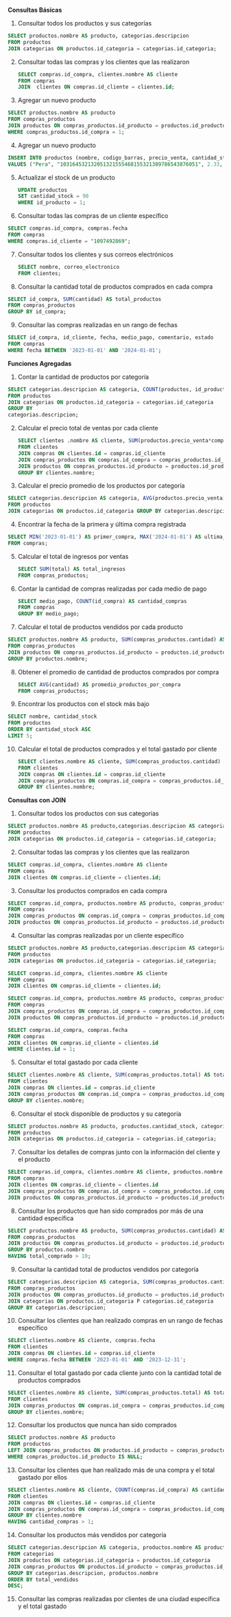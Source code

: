 **Consultas Básicas**



1. Consultar todos los productos y sus categorías

```sql
SELECT productos.nombre AS producto, categorias.descripcion 
FROM productos
JOIN categorias ON productos.id_categoria = categorias.id_categoria;
```

2. Consultar todas las compras y los clientes que las realizaron

   ```sql
   SELECT compras.id_compra, clientes.nombre AS cliente
   FROM compras 
   JOIN  clientes ON compras.id_cliente = clientes.id;
   ```

3.  Agregar un nuevo producto

```sql
SELECT productos.nombre AS producto
FROM compras_productos
JOIN productos ON compras_productos.id_producto = productos.id_producto
WHERE compras_productos.id_compra = 1;
```

4. Agregar un nuevo producto

```sql
INSERT INTO productos (nombre, codigo_barras, precio_venta, cantidad_stock, estado)
VALUES ("Pera", "103164532132051321555468155321389786543876051", 2.33, 230, 1);
```

5. Actualizar el stock de un producto

   ```sql
   UPDATE productos
   SET cantidad_stock = 90
   WHERE id_producto = 1;
   ```

6. Consultar todas las compras de un cliente específico

```sql
SELECT compras.id_compra, compras.fecha
FROM compras
WHERE compras.id_cliente = "1097492869";
```

7. Consultar todos los clientes y sus correos electrónicos

   ```sql
   SELECT nombre, correo_electronico
   FROM clientes;
   ```

8. Consultar la cantidad total de productos comprados en cada compra

```sql
SELECT id_compra, SUM(cantidad) AS total_productos
FROM compras_productos
GROUP BY id_compra;
```

9. Consultar las compras realizadas en un rango de fechas

```sql
SELECT id_compra, id_cliente, fecha, medio_pago, comentario, estado
FROM compras
WHERE fecha BETWEEN '2023-01-01' AND '2024-01-01';
```





**Funciones Agregadas**

1. Contar la cantidad de productos por categoría

```sql
SELECT categorias.descripcion AS categoria, COUNT(productos, id_producto) AS cantidad_productos
FROM productos
JOIN categorias ON productos.id_categoria = categorias.id_categoria
GROUP BY
categorias.descripcion;
```

2. Calcular el precio total de ventas por cada cliente

   ```sql
   SELECT clientes .nombre AS cliente, SUM(productos.precio_venta*compras_productos.cantidad) AS total_ventas
   FROM clientes
   JOIN compras ON clientes.id = compras.id_cliente
   JOIN compras_productos ON compras.id_compra = compras_productos.id_compra
   JOIN productos ON compras_productos.id_producto = productos.id_producto
   GROUP BY clientes.nombre;
   ```

3. Calcular el precio promedio de los productos por categoría

```sql
SELECT categorias.descripcion AS categoria, AVG(productos.precio_venta) AS precio_promedio
FROM productos
JOIN categorias ON productos.id_categoria GROUP BY categorias.descripcion;
```

4. Encontrar la fecha de la primera y última compra registrada

```sql
SELECT MIN('2023-01-01') AS primer_compra, MAX('2024-01-01') AS ultima_compra
FROM compras;
```

5. Calcular el total de ingresos por ventas

   ```sql
   SELECT SUM(total) AS total_ingresos
   FROM compras_productos;
   ```

6. Contar la cantidad de compras realizadas por cada medio de pago

   ```sql
   SELECT medio_pago, COUNT(id_compra) AS cantidad_compras
   FROM compras
   GROUP BY medio_pago;
   ```

7. Calcular el total de productos vendidos por cada producto

```sql
SELECT productos.nombre AS producto, SUM(compras_productos.cantidad) AS total_vendidos
FROM compras_productos
JOIN productos ON compras_productos.id_producto = productos.id_producto
GROUP BY productos.nombre;
```

8. Obtener el promedio de cantidad de productos comprados por compra

   ```sql
   SELECT AVG(cantidad) AS promedio_productos_por_compra
   FROM compras_productos;
   ```

9. Encontrar los productos con el stock más bajo

```sql
SELECT nombre, cantidad_stock
FROM productos 
ORDER BY cantidad_stock ASC
LIMIT 5;
```

10. Calcular el total de productos comprados y el total gastado por cliente

    ```sql
    SELECT clientes.nombre AS cliente, SUM(compras_productos.cantidad) AS total_productos_comprados, SUM(compras_productos.total) AS total_gastado
    FROM clientes 
    JOIN compras ON clientes.id = compras.id_cliente
    JOIN compras_productos ON compras.id_compra = compras_productos.id_compra
    GROUP BY clientes.nombre;
    ```

**Consultas con JOIN**



1. Consultar todos los productos con sus categorías 

```sql
SELECT productos.nombre AS producto,categorias.descripcion AS categoria
FROM productos
JOIN categorias ON productos.id_categoria = categorias.id_categoria;
```

2. Consultar todas las compras y los clientes que las realizaron

```sql
SELECT compras.id_compra, clientes.nombre AS cliente
FROM compras
JOIN clientes ON compras.id_cliente = clientes.id;
```

3. Consultar los productos comprados en cada compra

```sql
SELECT compras.id_compra, productos.nombre AS producto, compras_productos.cantidad
FROM compras 
JOIN compras_productos ON compras.id_compra = compras_productos.id_compra
JOIN productos ON compras_productos.id_producto = productos.id_producto;
```

4. Consultar las compras realizadas por un cliente específico

```sql
SELECT productos.nombre AS producto,categorias.descripcion AS categoria
FROM productos
JOIN categorias ON productos.id_categoria = categorias.id_categoria;

SELECT compras.id_compra, clientes.nombre AS cliente
FROM compras
JOIN clientes ON compras.id_cliente = clientes.id;

SELECT compras.id_compra, productos.nombre AS producto, compras_productos.cantidad
FROM compras 
JOIN compras_productos ON compras.id_compra = compras_productos.id_compra
JOIN productos ON compras_productos.id_producto = productos.id_producto;

SELECT compras.id_compra, compras.fecha
FROM compras
JOIN clientes ON compras.id_cliente = clientes.id
WHERE clientes.id = 1;
```

5. Consultar el total gastado por cada cliente

```sql
SELECT clientes.nombre AS cliente, SUM(compras_productos.total) AS total_gastado
FROM clientes
JOIN compras ON clientes.id = compras.id_cliente
JOIN compras_productos ON compras.id_compra = compras_productos.id_compra
GROUP BY clientes.nombre;
```

6. Consultar el stock disponible de productos y su categoría

```sql
SELECT productos.nombre AS producto, productos.cantidad_stock, categorias.descripcion AS categoria
FROM productos
JOIN categorias ON productos.id_categoria = categorias.id_categoria;
```

7. Consultar los detalles de compras junto con la información del cliente y el producto

```sql
SELECT compras.id_compra, clientes.nombre AS cliente, productos.nombre AS producto, compras_productos.cantidad. compras_productos.total
FROM compras 
JOIN clientes ON compras.id_cliente = clientes.id 
JOIN compras_productos ON compras.id_compra = compras_productos.id_compra
JOIN productos ON compras_productos.id_producto = productos.id_producto;
```

8. Consultar los productos que han sido comprados por más de una cantidad específica

```sql
SELECT productos.nombre AS producto, SUM(compras_productos.cantidad) AS total_comprado
FROM compras_productos
JOIN productos ON compras_productos.id_producto = productos.id_producto
GROUP BY productos.nombre
HAVING total_comprado > 10;
```

9. Consultar la cantidad total de productos vendidos por categoría

```sql
SELECT categorias.descripcion AS categoria, SUM(compras_productos.cantidad) AS total_vendidos
FROM compras_productos
JOIN productos ON compras_productos.id_producto = productos.id_producto
JOIN categorias ON productos.id_categoria P categorias.id_categoria
GROUP BY categorias.descripcion;
```

10. Consultar los clientes que han realizado compras en un rango de fechas específico

```sql
SELECT clientes.nombre AS cliente, compras.fecha
FROM clientes
JOIN compras ON clientes.id = compras.id_cliente
WHERE compras.fecha BETWEEN '2023-01-01' AND '2023-12-31';
```

11. Consultar el total gastado por cada cliente junto con la cantidad total de productos comprados

```sql
SELECT clientes.nombre AS cliente, SUM(compras_productos.total) AS total_gastado, SUM(compras_productos.cantidad) AS total_productos_comprados
FROM clientes 
JOIN compras_productos ON compras.id_compra = compras_productos.id_compra
GROUP BY clientes.nombre;
```

12. Consultar los productos que nunca han sido comprados

```sql
SELECT productos.nombre AS producto
FROM productos 
LEFT JOIN compras_productos ON productos.id_producto = compras_productos.id_producto
WHERE compras_productos.id_producto IS NULL;
```

13. Consultar los clientes que han realizado más de una compra y el total gastado por ellos

```sql
SELECT clientes.nombre AS cliente, COUNT(compras.id_compra) AS cantidad_compras, SUM(compras_productos.total) AS total_gastado
FROM clientes
JOIN compras ON clientes.id = compras.id_cliente
JOIN compras_productos ON compras.id_compra = compras_productos.id_compra
GROUP BY clientes.nombre
HAVING cantidad_compras > 1;
```

14. Consultar los productos más vendidos por categoría

```sql
SELECT categorias.descripcion AS categoria, productos.nombre AS producto, SUM(compras_productos.cantidad) AS total_vendidos
FROM categorias
JOIN productos ON categorias.id_categoria = productos.id_categoria
JOIN compras_productos ON productos.id_producto = compras_productos.id_producto
GROUP BY categorias.descripcion, productos.nombre
ORDER BY total_vendidos
DESC;
```

15. Consultar las compras realizadas por clientes de una ciudad específica y el total gastado

```

```

